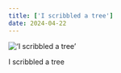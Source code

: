 ```yaml
---
title: ['I scribbled a tree']
date: 2024-04-22
---
```


![‘I scribbled a tree’](/240422_i-scribbled-a_0.jpg)

I scribbled a tree
